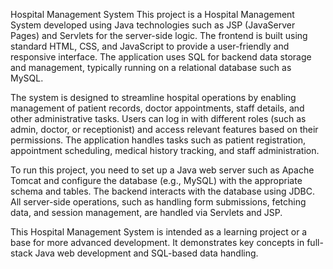 Hospital Management System
This project is a Hospital Management System developed using Java technologies such as JSP (JavaServer Pages) and Servlets for the server-side logic. The frontend is built using standard HTML, CSS, and JavaScript to provide a user-friendly and responsive interface. The application uses SQL for backend data storage and management, typically running on a relational database such as MySQL.

The system is designed to streamline hospital operations by enabling management of patient records, doctor appointments, staff details, and other administrative tasks. Users can log in with different roles (such as admin, doctor, or receptionist) and access relevant features based on their permissions. The application handles tasks such as patient registration, appointment scheduling, medical history tracking, and staff administration.

To run this project, you need to set up a Java web server such as Apache Tomcat and configure the database (e.g., MySQL) with the appropriate schema and tables. The backend interacts with the database using JDBC. All server-side operations, such as handling form submissions, fetching data, and session management, are handled via Servlets and JSP.

This Hospital Management System is intended as a learning project or a base for more advanced development. It demonstrates key concepts in full-stack Java web development and SQL-based data handling.
